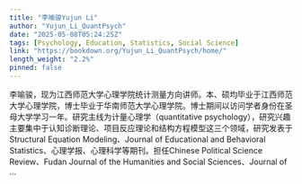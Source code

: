 ```yaml
---
title: "李喻骏Yujun Li"
author: "Yujun_Li_QuantPsych"
date: "2025-05-08T05:24:25Z"
tags: [Psychology, Education, Statistics, Social Science]
link: "https://bookdown.org/Yujun_Li_QuantPsych/home/"
length_weight: "2.2%"
pinned: false
---
```


李喻骏，现为江西师范大学心理学院统计测量方向讲师。本、硕均毕业于江西师范大学心理学院，博士毕业于华南师范大学心理学院。博士期间以访问学者身份在圣母大学学习一年。研究主线为计量心理学（quantitative psychology），研究兴趣主要集中于认知诊断理论、项目反应理论和结构方程模型这三个领域，研究发表于Structural Equation Modeling、Journal of Educational and Behavioral Statistics、心理学报、心理科学等期刊。担任Chinese Political Science Review、Fudan Journal of the Humanities and Social Sciences、Journal of ...
